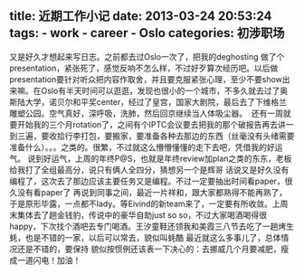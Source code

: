 title: 近期工作小记
date: 2013-03-24 20:53:24
tags: 
    - work
    - career
    - Oslo
categories: 初涉职场
---

又是好久才想起来写日志。之前都去过Oslo一次了，把我的deghosting 做了个presentation，紧张死了，感觉反响不怎么样，不过好歹算次经历吧。以后做presentation要针对听众把内容作取舍，并且要克服紧张心理，至少不要show出来嘛。在Oslo有半天时间可以逛逛，发现也很小的一个城市，不多久就去过了奥斯陆大学，诺贝尔和平奖center，经过了皇宫，国家大剧院，最后去了下维格兰雕塑公园。空气真好，深呼吸，洗肺，然后回京继续当人体吸尘器。
 还有一周就要开始我的三个月rotation了，之间有个IPTC会议要去把我的那个破报告再去讲一到三遍，要收拾行李打包，要搬家，要准备各种去那边的东西（丝毫没有头绪需要准备什么）。。。之类的。很繁，不过就这么懵懵懂懂的走下去吧，凭借我的好运气。
说到好运气，上周的年终P@S，也就是年终review加plan之类的东东，老板给我打了全组最高分，说只有俩人全四分，猜想另一个是辉哥
话说又是好久没有编程了，这次去了那边应该主要任务又是编程。不过一定要抽出时间看paper，很久没有看paper了
再说到同事之间，最近一片祥和，跟大家都熟得不能再熟了，于是原形毕露，一点都不lady。等Eivind的新team来了，一定要有所收敛。上周末集体去了趟金钱豹，传说中的豪华自助just so so，不过大家喝酒喝得很happy，下次找个酒吧去专门喝酒。王汐童鞋还领我和美霞三八节去吃了一趟烤生蚝，也是不错的一家，以后可以常去，貌似叫蚝酷
最近就这么多事儿了，总体情况还是不错的，要保持
貌似按惯例还该表一下决心的：去挪威几个月要减肥，瘦成一道闪电！加油！
